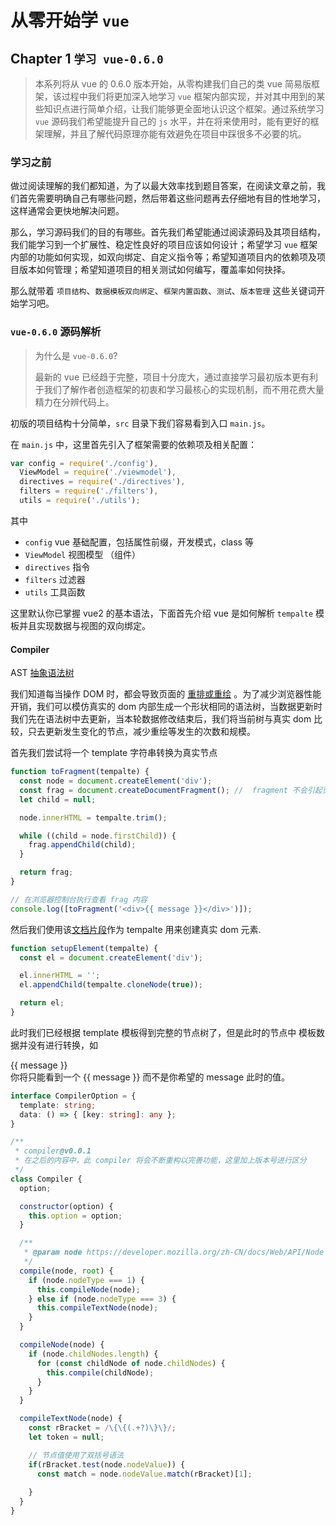 # 从零开始学 `vue`

## Chapter 1 `学习 vue-0.6.0`

> 本系列将从 vue 的 0.6.0 版本开始，从零构建我们自己的类 vue 简易版框架，该过程中我们将更加深入地学习 `vue` 框架内部实现，并对其中用到的某些知识点进行简单介绍，让我们能够更全面地认识这个框架。通过系统学习 `vue` 源码我们希望能提升自己的 `js` 水平，并在将来使用时，能有更好的框架理解，并且了解代码原理亦能有效避免在项目中踩很多不必要的坑。

### 学习之前

做过阅读理解的我们都知道，为了以最大效率找到题目答案，在阅读文章之前，我们首先需要明确自己有哪些问题，然后带着这些问题再去仔细地有目的性地学习，这样通常会更快地解决问题。

那么，学习源码我们的目的有哪些。首先我们希望能通过阅读源码及其项目结构，我们能学习到一个扩展性、稳定性良好的项目应该如何设计；希望学习 `vue` 框架内部的功能如何实现，如双向绑定、自定义指令等；希望知道项目内的依赖项及项目版本如何管理；希望知道项目的相关测试如何编写，覆盖率如何抉择。

那么就带着 `项目结构`、`数据模板双向绑定`、`框架内置函数`、`测试`、`版本管理` 这些关键词开始学习吧。

### `vue-0.6.0` 源码解析

> 为什么是 `vue-0.6.0`?
>
> 最新的 vue 已经趋于完整，项目十分庞大，通过直接学习最初版本更有利于我们了解作者创造框架的初衷和学习最核心的实现机制，而不用花费大量精力在分辨代码上。

初版的项目结构十分简单，`src` 目录下我们容易看到入口 `main.js`。

在 `main.js` 中，这里首先引入了框架需要的依赖项及相关配置：

```js
var config = require('./config'),
  ViewModel = require('./viewmodel'),
  directives = require('./directives'),
  filters = require('./filters'),
  utils = require('./utils');
```

其中

- `config` vue 基础配置，包括属性前缀，开发模式，class 等
- `ViewModel` 视图模型 （组件）
- `directives` 指令
- `filters` 过滤器
- `utils` 工具函数

这里默认你已掌握 vue2 的基本语法，下面首先介绍 vue 是如何解析 `tempalte` 模板并且实现数据与视图的双向绑定。

#### Compiler

AST [抽象语法树](https://zh.wikipedia.org/wiki/%E6%8A%BD%E8%B1%A1%E8%AA%9E%E6%B3%95%E6%A8%B9)

我们知道每当操作 DOM 时，都会导致页面的 [重排或重绘](https://sites.google.com/site/getsnippet/javascript/dom/repaints-and-reflows-manipulating-the-dom-responsibly) 。为了减少浏览器性能开销，我们可以模仿真实的 dom 内部生成一个形状相同的语法树，当数据更新时我们先在语法树中去更新，当本轮数据修改结束后，我们将当前树与真实 dom 比较，只去更新发生变化的节点，减少重绘等发生的次数和规模。

首先我们尝试将一个 template 字符串转换为真实节点

```js
function toFragment(tempalte) {
  const node = document.createElement('div');
  const frag = document.createDocumentFragment(); //  fragment 不会引起页面回流
  let child = null;

  node.innerHTML = tempalte.trim();

  while ((child = node.firstChild)) {
    frag.appendChild(child);
  }

  return frag;
}

// 在浏览器控制台执行查看 frag 内容
console.log([toFragment('<div>{{ message }}</div>')]);
```

然后我们使用该[文档片段](https://developer.mozilla.org/zh-CN/docs/Web/API/Document/createDocumentFragment)作为 tempalte 用来创建真实 dom 元素.

```js
function setupElement(tempalte) {
  const el = document.createElement('div');

  el.innerHTML = '';
  el.appendChild(tempalte.cloneNode(true));

  return el;
}
```

此时我们已经根据 template 模板得到完整的节点树了，但是此时的节点中 模板数据并没有进行转换，如 <div>{{ message }}</div> 你将只能看到一个 {{ message }} 而不是你希望的 message 此时的值。

```ts
interface CompilerOption = {
  template: string;
  data: () => { [key: string]: any };
}
```

```js
/**
 * compiler@v0.0.1
 * 在之后的内容中，此 compiler 将会不断重构以完善功能，这里加上版本号进行区分
 */
class Compiler {
  option;

  constructor(option) {
    this.option = option;
  }

  /**
   * @param node https://developer.mozilla.org/zh-CN/docs/Web/API/Node
   */
  compile(node, root) {
    if (node.nodeType === 1) {
      this.compileNode(node);
    } else if (node.nodeType === 3) {
      this.compileTextNode(node);
    }
  }

  compileNode(node) {
    if (node.childNodes.length) {
      for (const childNode of node.childNodes) {
        this.compile(childNode);
      }
    }
  }

  compileTextNode(node) {
    const rBracket = /\{\{(.+?)\}\}/;
    let token = null;

    // 节点值使用了双括号语法
    if(rBracket.test(node.nodeValue)) {
      const match = node.nodeValue.match(rBracket)[1];
      
    }
  }
}
```
